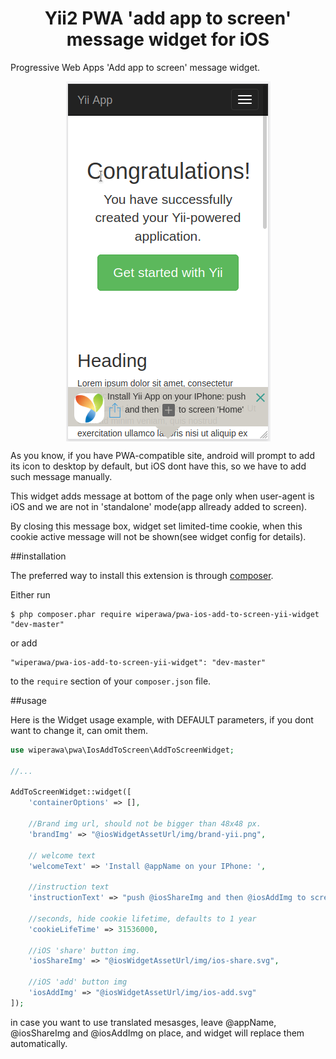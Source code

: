 <p align="center"> <h1 align="center"> Yii2 PWA 'add app to screen' message widget for iOS</h1>


Progressive Web Apps 'Add app to screen' message widget.

<p align="center">
    <img align="center" src="https://github.com/wiperawa/pwa-ios-add-to-screen-yii-widget/blob/master/example.png?raw=true">
</p>

As you know, if you have  PWA-compatible site, android will prompt to add its icon to desktop by default, but iOS dont have this, so we have to add such message manually.
 
This widget adds message at bottom of the page only when user-agent is iOS and we are not in 'standalone' mode(app allready added to screen).

By closing this message box, widget set limited-time cookie, when this cookie active message will not be shown(see widget config for details).

##installation

   The preferred way to install this extension is through [composer](http://getcomposer.org/download/).
   
   Either run
   
   ```
   $ php composer.phar require wiperawa/pwa-ios-add-to-screen-yii-widget "dev-master"
   ```
   
   or add
   
   ```
   "wiperawa/pwa-ios-add-to-screen-yii-widget": "dev-master"
   ```
   
   to the ```require``` section of your `composer.json` file.

##usage

Here is the Widget usage example, with DEFAULT parameters, if you dont want to change it, can omit them.
```php
use wiperawa\pwa\IosAddToScreen\AddToScreenWidget;

//...

AddToScreenWidget::widget([
    'containerOptions' => [], 

    //Brand img url, should not be bigger than 48x48 px.
    'brandImg' => "@iosWidgetAssetUrl/img/brand-yii.png",

    // welcome text
    'welcomeText' => 'Install @appName on your IPhone: ',

    //instruction text
    'instructionText' => "push @iosShareImg and then @iosAddImg to screen 'Home'",

    //seconds, hide cookie lifetime, defaults to 1 year
    'cookieLifeTime' => 31536000,
    
    //iOS 'share' button img.
    'iosShareImg' => "@iosWidgetAssetUrl/img/ios-share.svg",

    //iOS 'add' button img
    'iosAddImg' => "@iosWidgetAssetUrl/img/ios-add.svg"
]);

```

in case you want to use translated mesasges, leave @appName, @iosShareImg and @iosAddImg on place, and widget will replace them automatically.
